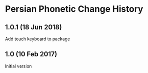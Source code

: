 Persian Phonetic Change History
===============================
1.0.1 (18 Jun 2018)
-------------------
Add touch keyboard to package

1.0 (10 Feb 2017)
-----------------
Initial version